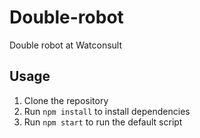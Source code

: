 # Double-robot
Double robot at Watconsult

## Usage

1. Clone the repository
2. Run `npm install` to install dependencies
3. Run `npm start` to run the default script

